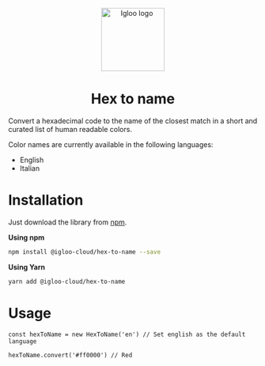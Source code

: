 <p align="center">
  <img src="https://static.igloo.ooo/logo-192.png" alt="Igloo logo" width="128"/>
</p>

<h1 align="center">Hex to name</h1>

Convert a hexadecimal code to the name of the closest match in a short and curated list of human readable colors.

Color names are currently available in the following languages:

- English
- Italian

# Installation

Just download the library from [npm](https://www.npmjs.com/package/@igloo_cloud/hex-to-name).

**Using npm**

```bash
npm install @igloo-cloud/hex-to-name --save
```

**Using Yarn**

```bash
yarn add @igloo-cloud/hex-to-name
```

# Usage

```
const hexToName = new HexToName('en') // Set english as the default language

hexToName.convert('#ff0000') // Red
```
